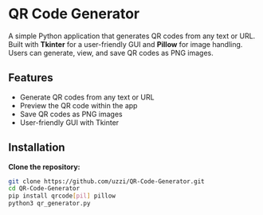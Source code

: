 # QR Code Generator

A simple Python application that generates QR codes from any text or URL. Built with **Tkinter** for a user-friendly GUI and **Pillow** for image handling. Users can generate, view, and save QR codes as PNG images.

## Features
- Generate QR codes from any text or URL
- Preview the QR code within the app
- Save QR codes as PNG images
- User-friendly GUI with Tkinter

## Installation
 **Clone the repository:**
```bash
git clone https://github.com/uzzi/QR-Code-Generator.git
cd QR-Code-Generator
pip install qrcode[pil] pillow
python3 qr_generator.py

